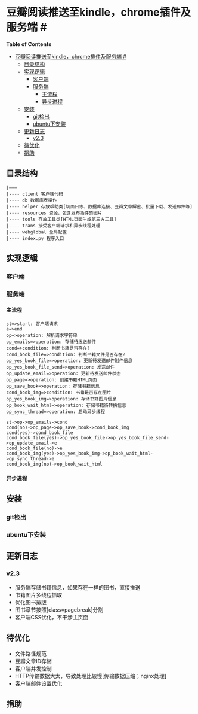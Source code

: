 # 豆瓣阅读推送至kindle，chrome插件及服务端 #<a id="sec-1" name="sec-1"></a>

**Table of Contents**
- [豆瓣阅读推送至kindle，chrome插件及服务端 #<a id="sec-1" name="sec-1"></a>](#kindlechrome-a-idsec-1-namesec-1a)
    - [目录结构](#)
    - [实现逻辑](#)
        - [客户端](#)
        - [服务端](#)
            - [主流程](#)
            - [异步进程](#)
    - [安装](#)
        - [git检出](#git)
        - [ubuntu下安装](#ubuntu)
    - [更新日志](#)
        - [v2.3](#v23)
    - [待优化](#)
    - [捐助](#)

## 目录结构 ##
```
|———
|---- client 客户端代码
|---- db 数据库表操作
|---- helper 存放帮助类[切面日志、数据库连接、豆瓣文章解密、批量下载、发送邮件等]
|---- resources 资源，包含发布插件的图片
|---- tools 存放工具类[HTML页面生成第三方工具]
|---- trans 接受客户端请求和异步线程处理
|---- webglobal 全局配置
|---- index.py 程序入口
```

## 实现逻辑 ##

### 客户端 ###

### 服务端 ###

#### 主流程 ####
```flow
st=>start: 客户端请求
e=>end
op=>operation: 解析请求字符串
op_emails=>operation: 存储待发送邮件
cond=>condition: 判断书籍是否存在?
cond_book_file=>condition: 判断书籍文件是否存在?
op_yes_book_file=>operation: 更新待发送邮件附件信息
op_yes_book_file_send=>operation: 发送邮件
op_update_email=>operation: 更新待发送邮件状态
op_page=>operation: 创建书籍HTML页面
op_save_book=>operation: 存储书籍信息
cond_book_img=>condition: 书籍是否存在图片
op_yes_book_img=>operation: 存储书籍图片信息
op_book_wait_html=>operation: 存储书籍待转换信息
op_sync_thread=>operation: 启动异步线程

st->op->op_emails->cond
cond(no)->op_page->op_save_book->cond_book_img
cond(yes)->cond_book_file
cond_book_file(yes)->op_yes_book_file->op_yes_book_file_send->op_update_email->e
cond_book_file(no)->e
cond_book_img(yes)->op_yes_book_img->op_book_wait_html->op_sync_thread->e
cond_book_img(no)->op_book_wait_html
```

#### 异步进程 ####

## 安装 ##

### git检出 ###

### ubuntu下安装 ###

## 更新日志 ##

### v2.3 ###
+ 服务端存储书籍信息，如果存在一样的图书，直接推送
+ 书籍图片多线程抓取
+ 优化图书排版
+ 图书章节按照[class=pagebreak]分割
+ 客户端CSS优化，不干涉主页面

## 待优化 ##
+ 文件路径规范
+ 豆瓣文章ID存储
+ 客户端并发控制
+ HTTP传输数据大太，导致处理比较慢[传输数据压缩；nginx处理]
+ 客户端邮件设置优化

## 捐助 ##
